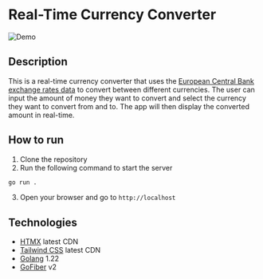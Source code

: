 # Real-Time Currency Converter

![Demo](https://github.com/nomionz/currency-converter/assets/72413805/d72117c5-3208-466e-a64a-a00fd1aeb5bd)

## Description

This is a real-time currency converter that uses the [European Central Bank exchange rates data](https://www.ecb.europa.eu/stats/policy_and_exchange_rates/euro_reference_exchange_rates/html/index.en.html) to convert between different currencies. The user can input the amount of money they want to convert and select the currency they want to convert from and to. The app will then display the converted amount in real-time.

## How to run

1. Clone the repository
2. Run the following command to start the server
```bash
go run .
```
3. Open your browser and go to `http://localhost`

## Technologies

- [HTMX](https://htmx.org/) latest CDN
- [Tailwind CSS](https://tailwindcss.com/) latest CDN
- [Golang](https://golang.org/) 1.22
- [GoFiber](https://gofiber.io/) v2